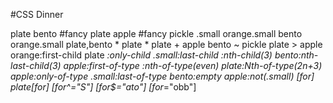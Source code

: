 #CSS Dinner

plate
bento
#fancy
plate apple
#fancy pickle
.small
orange.small
bento orange.small
plate,bento
*
plate *
plate + apple
bento ~ pickle
plate > apple
orange:first-child
plate *:only-child
.small:last-child
:nth-child(3)
bento:nth-last-child(3)
apple:first-of-type
:nth-of-type(even)
plate:Nth-of-type(2n+3)
apple:only-of-type
.small:last-of-type
bento:empty
apple:not(.small)
[for]
plate[for]
[for^="S"]
[for$="ato"]
[for*="obb"]
